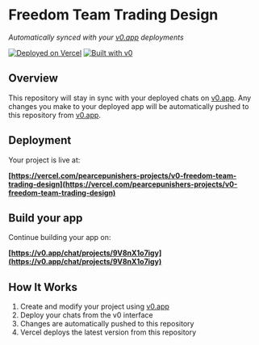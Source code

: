 # Freedom Team Trading Design

*Automatically synced with your [v0.app](https://v0.app) deployments*

[![Deployed on Vercel](https://img.shields.io/badge/Deployed%20on-Vercel-black?style=for-the-badge&logo=vercel)](https://vercel.com/pearcepunishers-projects/v0-freedom-team-trading-design)
[![Built with v0](https://img.shields.io/badge/Built%20with-v0.app-black?style=for-the-badge)](https://v0.app/chat/projects/9V8nX1o7igy)

## Overview

This repository will stay in sync with your deployed chats on [v0.app](https://v0.app).
Any changes you make to your deployed app will be automatically pushed to this repository from [v0.app](https://v0.app).

## Deployment

Your project is live at:

**[https://vercel.com/pearcepunishers-projects/v0-freedom-team-trading-design](https://vercel.com/pearcepunishers-projects/v0-freedom-team-trading-design)**

## Build your app

Continue building your app on:

**[https://v0.app/chat/projects/9V8nX1o7igy](https://v0.app/chat/projects/9V8nX1o7igy)**

## How It Works

1. Create and modify your project using [v0.app](https://v0.app)
2. Deploy your chats from the v0 interface
3. Changes are automatically pushed to this repository
4. Vercel deploys the latest version from this repository
